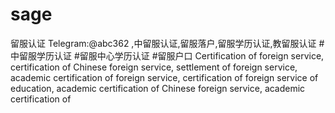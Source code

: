 # sage
留服认证 Telegram:@abc362 ,中留服认证,留服落户,留服学历认证,教留服认证 #中留服学历认证 #留服中心学历认证 #留服户口 Certification of foreign service, certification of Chinese foreign service, settlement of foreign service, academic certification of foreign service, certification of foreign service of education, academic certification of Chinese foreign service, academic certification of
